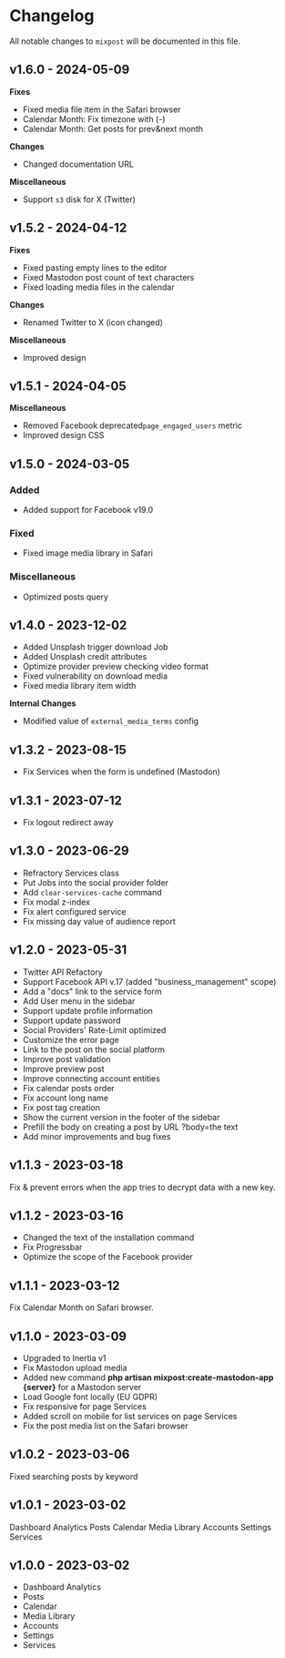 # Changelog

All notable changes to `mixpost` will be documented in this file.

## v1.6.0 - 2024-05-09

**Fixes**

- Fixed media file item in the Safari browser
- Calendar Month: Fix timezone with (-)
- Calendar Month: Get posts for prev&next month

**Changes**

- Changed documentation URL

**Miscellaneous**

- Support `s3` disk for X (Twitter)

## v1.5.2 - 2024-04-12

**Fixes**

- Fixed pasting empty lines to the editor
- Fixed Mastodon post count of text characters
- Fixed loading media files in the calendar

**Changes**

- Renamed Twitter to X (icon changed)

**Miscellaneous**

- Improved design

## v1.5.1 - 2024-04-05

**Miscellaneous**

- Removed Facebook deprecated`page_engaged_users` metric
- Improved design CSS

## v1.5.0 - 2024-03-05

### Added

- Added support for Facebook v19.0

### Fixed

- Fixed image media library in Safari

### Miscellaneous

- Optimized posts query

## v1.4.0 - 2023-12-02

- Added Unsplash trigger download Job
- Added Unsplash credit attributes
- Optimize provider preview checking video format
- Fixed vulnerability on download media
- Fixed media library item width

**Internal Changes**

- Modified value of `external_media_terms` config

## v1.3.2 - 2023-08-15

- Fix Services when the form is undefined (Mastodon)

## v1.3.1 - 2023-07-12

- Fix logout redirect away

## v1.3.0 - 2023-06-29

- Refractory Services class
- Put Jobs into the social provider folder
- Add `clear-services-cache` command
- Fix modal z-index
- Fix alert configured service
- Fix missing day value of audience report

## v1.2.0 - 2023-05-31

- Twitter API Refactory
- Support Facebook API v.17 (added "business_management" scope)
- Add a "docs" link to the service form
- Add User menu in the sidebar
- Support update profile information
- Support update password
- Social Providers' Rate-Limit optimized
- Customize the error page
- Link to the post on the social platform
- Improve post validation
- Improve preview post
- Improve connecting account entities
- Fix calendar posts order
- Fix account long name
- Fix post tag creation
- Show the current version in the footer of the sidebar
- Prefill the body on creating a post by URL ?body=the text
- Add minor improvements and bug fixes

## v1.1.3 - 2023-03-18

Fix & prevent errors when the app tries to decrypt data with a new key.

## v1.1.2 - 2023-03-16

- Changed the text of the installation command
- Fix Progressbar
- Optimize the scope of the Facebook provider

## v1.1.1 - 2023-03-12

Fix Calendar Month on Safari browser.

## v1.1.0 - 2023-03-09

- Upgraded to Inertia v1
- Fix Mastodon upload media
- Added new command **php artisan mixpost:create-mastodon-app {server}** for a Mastodon server
- Load Google font locally (EU GDPR)
- Fix responsive for page Services
- Added scroll on mobile for list services on page Services
- Fix the post media list on the Safari browser

## v1.0.2 - 2023-03-06

Fixed searching posts by keyword

## v1.0.1 - 2023-03-02

Dashboard Analytics
Posts
Calendar
Media Library
Accounts
Settings
Services

## v1.0.0 - 2023-03-02

- Dashboard Analytics
- Posts
- Calendar
- Media Library
- Accounts
- Settings
- Services
